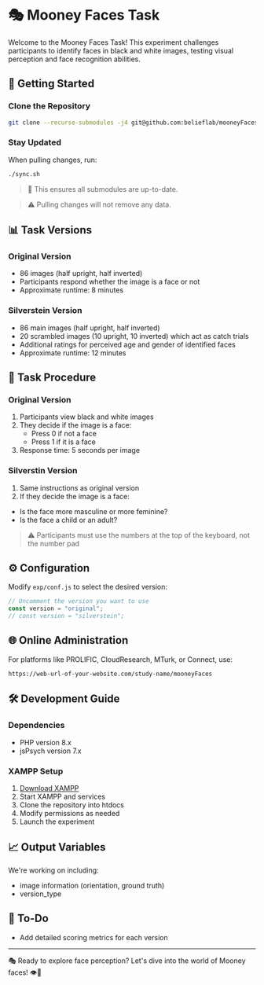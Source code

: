 # 🎭 Mooney Faces Task

Welcome to the Mooney Faces Task! This experiment challenges participants to identify faces in black and white images, testing visual perception and face recognition abilities.

## 🚀 Getting Started

### Clone the Repository
```bash
git clone --recurse-submodules -j4 git@github.com:belieflab/mooneyFaces.git && cd mooneyFaces && git submodule foreach --recursive 'git checkout $(git config -f $toplevel/.gitmodules submodule.$name.branch || echo main)' && git update-index --assume-unchanged exp/conf.js
```

### Stay Updated
When pulling changes, run:
```bash
./sync.sh
```
> 🔄 This ensures all submodules are up-to-date.

> ⚠️ Pulling changes will not remove any data.

## 📊 Task Versions

### Original Version
- 86 images (half upright, half inverted)
- Participants respond whether the image is a face or not
- Approximate runtime: 8 minutes

### Silverstein Version
- 86 main images (half upright, half inverted)
- 20 scrambled images (10 upright, 10 inverted) which act as catch trials
- Additional ratings for perceived age and gender of identified faces
- Approximate runtime: 12 minutes

## 🎯 Task Procedure

### Original Version

1. Participants view black and white images
2. They decide if the image is a face:
   - Press 0 if not a face
   - Press 1 if it is a face
3. Response time: 5 seconds per image

### Silverstin Version

1. Same instructions as original version
2. If they decide the image is a face:
  - Is the face more masculine or more feminine?
  - Is the face a child or an adult?

> ⚠️ Participants must use the numbers at the top of the keyboard, not the number pad

## ⚙️ Configuration

Modify `exp/conf.js` to select the desired version:

```javascript
// Uncomment the version you want to use
const version = "original";
// const version = "silverstein";
```

## 🌐 Online Administration

For platforms like PROLIFIC, CloudResearch, MTurk, or Connect, use:
```
https://web-url-of-your-website.com/study-name/mooneyFaces
```

## 🛠 Development Guide

### Dependencies
- PHP version 8.x
- jsPsych version 7.x

### XAMPP Setup
1. [Download XAMPP](https://www.apachefriends.org/download.html)
2. Start XAMPP and services
3. Clone the repository into htdocs
4. Modify permissions as needed
5. Launch the experiment

## 📈 Output Variables

We're working on including:
- image information (orientation, ground truth)
- version_type

## 🚧 To-Do
- Add detailed scoring metrics for each version

---
🎭 Ready to explore face perception? Let's dive into the world of Mooney faces! 👁️🧠
```
